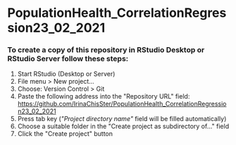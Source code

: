 # PopulationHealth_CorrelationRegression23_02_2021


### To create a copy of this repository in RStudio Desktop or RStudio Server follow these steps:  

1. Start RStudio (Desktop or Server)  
2. File menu > New project...  
3. Choose: Version Control > Git  
4. Paste the following address into the "Repository URL" field: https://github.com/IrinaChisSter/PopulationHealth_CorrelationRegression23_02_2021
5. Press tab key (_"Project directory name"_ field will be filled automatically)  
6. Choose a suitable folder in the "Create project as subdirectory of..." field  
7. Click the "Create project" button  